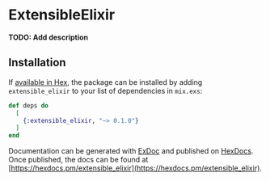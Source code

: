 # ExtensibleElixir

**TODO: Add description**

## Installation

If [available in Hex](https://hex.pm/docs/publish), the package can be installed
by adding `extensible_elixir` to your list of dependencies in `mix.exs`:

```elixir
def deps do
  [
    {:extensible_elixir, "~> 0.1.0"}
  ]
end
```

Documentation can be generated with [ExDoc](https://github.com/elixir-lang/ex_doc)
and published on [HexDocs](https://hexdocs.pm). Once published, the docs can
be found at [https://hexdocs.pm/extensible_elixir](https://hexdocs.pm/extensible_elixir).

